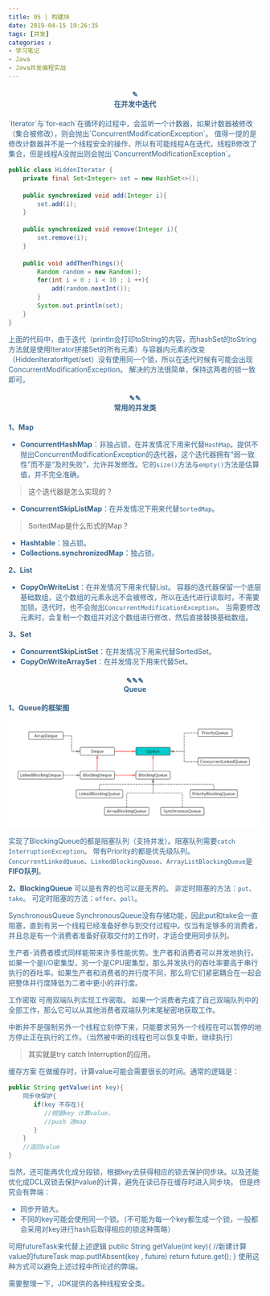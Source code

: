 ```yaml
---
title: 05 | 构建块
date: 2019-04-15 19:26:35
tags: [并发]
categories :
- 学习笔记
- Java
- Java并发编程实战
---
```


<center> <h4><font color = "#36648B">✎</br>在并发中迭代</center>
`Iterator`与`for-each`在循环的过程中，会监听一个计数器，如果计数器被修改（集合被修改），则会抛出`ConcurrentModificationException`。
值得一提的是修改计数器并不是一个线程安全的操作，所以有可能线程A在迭代，线程B修改了集合，但是线程A没抛出则会抛出`ConcurrentModificationException`。

```java
public class HiddenIterator {
    private final Set<Integer> set = new HashSet<>();

    public synchronized void add(Integer i){
        set.add(i);
    }
    
    public synchronized void remove(Integer i){
        set.remove(i);
    }
    
    public void addThenThings(){
        Random random = new Random();
        for(int i = 0 ; i < 10 ; i ++){
            add(random.nextInt());
        }
        System.out.println(set);
    }
}
```
上面的代码中，由于迭代（println会打印toString的内容，而hashSet的toString方法就是使用Iterator拼接Set的所有元素）与容器内元素的改变（HiddenIterator#get/set）没有使用同一个锁，所以在迭代时候有可能会出现ConcurrentModificationException。
解决的方法很简单，保持这两者的锁一致即可。

<center> <h4><font color = "#36648B">✎✎</br>常用的并发类</center>

**1、Map**
- **ConcurrentHashMap**：非独占锁，在并发情况下用来代替`HashMap`。提供不抛出ConcurrentModificationException的迭代器，这个迭代器拥有“弱一致性”而不是“及时失败”，允许并发修改。它的`size()`方法与`empty()`方法是估算值，并不完全准确。
> 这个迭代器是怎么实现的？
- **ConcurrentSkipListMap**：在并发情况下用来代替`SortedMap`。
> SortedMap是什么形式的Map？
- **Hashtable**：独占锁。
- **Collections.synchronizedMap**：独占锁。


**2、List**
- **CopyOnWriteList**：在并发情况下用来代替List。
容器的迭代器保留一个底层基础数组，这个数组的元素永远不会被修改，所以在迭代进行读取时，不需要加锁。迭代时，也不会抛出`ConcurrentModificationException`。
当需要修改元素时，会复制一个数组并对这个数组进行修改，然后直接替换基础数组。

**3、Set**
- **ConcurrentSkipListSet**：在并发情况下用来代替SortedSet。
- **CopyOnWriteArraySet**：在并发情况下用来代替Set。


<center> <h4><font color = "#36648B">✎✎✎</br>Queue</center>

**1、Queue的框架图**

![](Java并发编程实战_05_构建块\Queue框架图.png)

实现了BlockingQueue的都是阻塞队列（支持并发）。阻塞队列需要`catch InterruptionException`。
带有Priority的都是优先级队列。
`ConcurrentLinkedQueue`、`LinkedBlockingQueue`、`ArrayListBlockingQueue`是**FIFO队列**。

**2、BlockingQueue**
可以是有界的也可以是无界的。
非定时阻塞的方法：`put`、`take`。
可定时阻塞的方法：`offer`、`poll`。

SynchronousQueue
SynchronousQueue没有存储功能，因此put和take会一直阻塞，直到有另一个线程已经准备好参与到交付过程中。仅当有足够多的消费者，并且总是有一个消费者准备好获取交付的工作时，才适合使用同步队列。





生产者-消费者模式同样能带来许多性能优势。生产者和消费者可以并发地执行。如果一个是I/O密集型，另一个是CPU密集型，那么并发执行的吞吐率要高于串行执行的吞吐率。如果生产者和消费者的并行度不同，那么将它们紧密耦合在一起会把整体并行度降低为二者中更小的并行度。


工作密取
可用双端队列实现工作密取。
如果一个消费者完成了自己双端队列中的全部工作，那么它可以从其他消费者双端队列末尾秘密地获取工作。

中断并不是强制另外一个线程立刻停下来，只能要求另外一个线程在可以暂停的地方停止正在执行的工作。（当然被中断的线程也可以恢复中断，继续执行）
> 其实就是try catch Interruption的应用。

缓存方案
在做缓存时，计算value可能会需要很长的时间。通常的逻辑是：
```java
public String getValue(int key){
    同步块保护{
       if(key 不存在){
          //根据key 计算value，
          //push 进map
       }
    }
    //返回value 
}

```
当然，还可能再优化成分段锁，根据key去获得相应的锁去保护同步块。以及还能优化成DCL双锁去保护value的计算，避免在读已存在缓存时进入同步块。
但是终究会有弊端：
- 同步开销大。
- 不同的key可能会使用同一个锁。（不可能为每一个key都生成一个锁，一般都会采用对key进行hash后取得相应的锁这种策略）

可用futureTask来代替上述逻辑
public String getValue(int key){
    //新建计算value的futureTask
    map.putIfAbsent(key , future)
    return future.get();
}
使用这种方式可以避免上述过程中所论述的弊端。

需要整理一下，JDK提供的各种线程安全类。